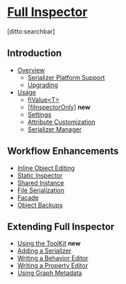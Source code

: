 # [Full Inspector]()

[ditto:searchbar]

## Introduction

- [Overview]()
    - [Serializer Platform Support](#docs/platforms_serializers)
    - [Upgrading](#docs/upgrading)
- [Usage](#docs/usage)
	- [fiValue&lt;T&gt;](#docs/usage_fivalue)
	- [[fiInspectorOnly]](#docs/usage_fiinspectoronly) **new**
	- [Settings](#docs/usage_settings)
	- [Attribute Customization](#docs/usage_attributes)
	- [Serializer Manager](#docs/usage_serializer_manager)

## Workflow Enhancements

- [Inline Object Editing](#docs/workflow_inline_object_editing)
- [Static Inspector](#docs/workflow_static_inspector)
- [Shared Instance](#docs/workflow_shared_instance)
- [File Serialization](#docs/workflow_file_serialization)
- [Facade](#docs/workflow_facade)
- [Object Backups](#docs/workflow_backups)

## Extending Full Inspector

- [Using the ToolKit](#docs/extending_toolkit) **new**
- [Adding a Serializer](#docs/extending_serializer)
- [Writing a Behavior Editor](#docs/extending_behavior_editor)
- [Writing a Property Editor](#docs/extending_property_editor)
- [Using Graph Metadata](#docs/extending_metadata)